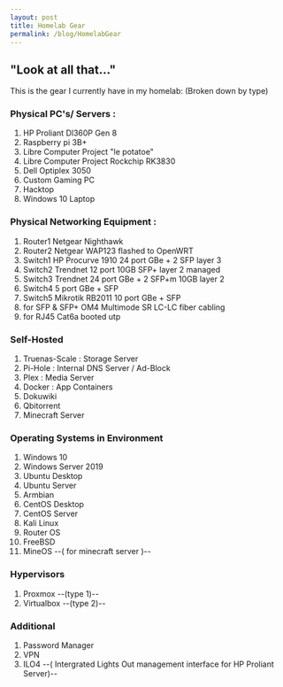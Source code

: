 ```yaml
---
layout: post
title: Homelab Gear 
permalink: /blog/HomelabGear
--- 
```


## "Look at all that..."

This is the gear I currently have in my homelab: 
(Broken down by type) 

### Physical PC's/ Servers :  
 1) HP Proliant Dl360P Gen 8 <br />
 2) Raspberry pi 3B+ <br />
 3) Libre Computer Project "le potatoe" <br />
 4) Libre Computer Project Rockchip RK3830 <br />
 5) Dell Optiplex 3050 <br />
 6) Custom Gaming PC <br />
 7) Hacktop <br />
 8) Windows 10 Laptop 

### Physical Networking Equipment : 
  1) Router1 Netgear Nighthawk <br />
  2) Router2 Netgear WAP123 flashed to OpenWRT <br /> 
  3) Switch1 HP Procurve 1910 24 port GBe + 2 SFP layer 3 <br />
  4) Switch2 Trendnet 12 port 10GB SFP+ layer 2 managed <br />
  5) Switch3 Trendnet 24 port GBe + 2 SFP+m 10GB layer 2 <br />
  6) Switch4 5 port GBe + SFP <br />
  7) Switch5 Mikrotik RB2011 10 port GBe + SFP  <br />
  8) for SFP & SFP+ OM4 Multimode SR LC-LC fiber cabling  <br />
  9) for RJ45 Cat6a booted utp  

### Self-Hosted 
  1) Truenas-Scale : Storage Server   <br />
  2) Pi-Hole : Internal DNS Server / Ad-Block  <br />
  3) Plex : Media Server  <br />
  4) Docker : App Containers  <br />
  5) Dokuwiki  <br />
  6) Qbitorrent  <br />
  7) Minecraft Server 

### Operating Systems in Environment 
  1) Windows 10  <br />
  2) Windows Server 2019  <br />
  3) Ubuntu Desktop  <br />
  4) Ubuntu Server  <br />
  5) Armbian  <br />
  6) CentOS Desktop  <br />
  7) CentOS Server  <br /> 
  8) Kali Linux  <br />
  9) Router OS  <br />
  10) FreeBSD  <br />
  11) MineOS --( for minecraft server )--

### Hypervisors 
  1) Proxmox --(type 1)--   <br />
  2) Virtualbox --(type 2)--

### Additional 
  1) Password Manager  <br />
  2) VPN  <br />
  3) ILO4 --( Intergrated Lights Out management interface for HP Proliant Server)-- 

